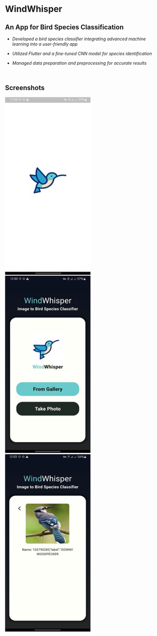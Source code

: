 # WindWhisper

## An App for Bird Species Classification

- *Developed a bird species classifier integrating advanced machine learning into a user-friendly app*

- *Utilized Flutter and a fine-tuned CNN model for species identification*

- *Managed data preparation and preprocessing for accurate results*

<br>

## Screenshots
<span>
<img src="https://github.com/Sajid064/WindWhisper/blob/main/Screenshots/1.JPG" width = "280" height = "580"/>
<img src="https://github.com/Sajid064/WindWhisper/blob/main/Screenshots/2.JPG" width = "280" height = "580"/>
<img src="https://github.com/Sajid064/WindWhisper/blob/main/Screenshots/3.JPG" width = "280" height = "580"/>
</span>
